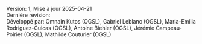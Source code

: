 Version: 1, Mise à jour 2025-04-21  
Dernière révision:  
Développé par: Omnain Kutos (OGSL), Gabriel Leblanc (OGSL), Maria-Emilia Rodriguez-Cuicas (OGSL), Antoine Biehler (OGSL), Jérémie Campeau-Poirier (OGSL), Mathilde Couturier (OGSL)   

